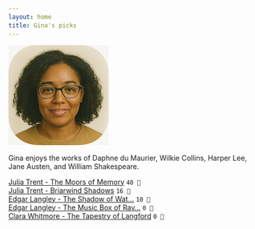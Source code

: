 ```yaml
---
layout: home
title: Gina's picks
---
```


![Gina](/assets/gina.png)

Gina enjoys the works of Daphne du Maurier, Wilkie Collins, Harper Lee, Jane Austen, and William Shakespeare.

[Julia Trent - The Moors of Memory](/works/Julia-Trent-The-Moors-of-Memory.html) `40 💛`  
[Julia Trent - Briarwind Shadows](/works/Julia-Trent-Briarwind-Shadows.html) `16 🩶`  
[Edgar Langley - The Shadow of Wat…](/works/Edgar-Langley-The-Shadow-of-Waterfield.html) `10 🩶`  
[Edgar Langley - The Music Box of Rav…](/works/Edgar-Langley-The-Music-Box-of-Ravenshollow.html) `0 🩶`  
[Clara Whitmore - The Tapestry of Langford](/works/Clara-Whitmore-The-Tapestry-of-Langford.html) `0 🩶`  
